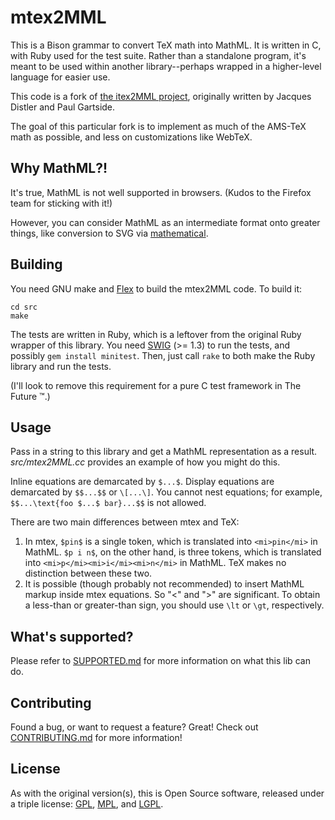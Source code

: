 # mtex2MML

This is a Bison grammar to convert TeX math into MathML. It is written in C, with Ruby used for the test suite. Rather than a standalone program, it's meant to be used within another library--perhaps wrapped in a higher-level language for easier use.

This code is a fork of [the itex2MML project](https://golem.ph.utexas.edu/~distler/blog/itex2MML.html), originally written by Jacques Distler and Paul Gartside.

The goal of this particular fork is to implement as much of the AMS-TeX math as possible, and less on customizations like WebTeX.

## Why MathML?!

It's true, MathML is not well supported in browsers. (Kudos to the Firefox team for sticking with it!)

However, you can consider MathML as an intermediate format onto greater things, like conversion to SVG via [mathematical](https://github.com/gjtorikian/mathematical).

## Building

You need GNU make and [Flex](http://flex.sourceforge.net/) to build the mtex2MML code. To build it:

```
cd src
make
```

The tests are written in Ruby, which is a leftover from the original Ruby wrapper of this library. You need [SWIG](http://www.swig.org/) (>= 1.3) to run the tests, and possibly `gem install minitest`. Then, just call `rake` to both make the Ruby library and run the tests.

(I'll look to remove this requirement for a pure C test framework in The Future :tm:.)

## Usage

Pass in a string to this library and get a MathML representation as a result. *src/mtex2MML.cc* provides an example of how you might do this.

Inline equations are demarcated by `$...$`. Display equations are demarcated by `$$...$$` or `\[...\]`. You cannot nest equations; for example, `$$...\text{foo $...$ bar}...$$` is not allowed.

There are two main differences between mtex and TeX:

1.  In mtex, `$pin$` is a single token, which is translated into `<mi>pin</mi>` in MathML. `$p i n$`, on the other hand, is three tokens, which is translated into `<mi>p</mi><mi>i</mi><mi>n</mi>` in MathML. TeX makes no distinction between these two.
2.  It is possible (though probably not recommended) to insert MathML markup inside mtex equations. So "\<" and "\>" are significant. To obtain a less-than or greater-than sign, you should use `\lt` or `\gt`, respectively.

## What's supported?

Please refer to [SUPPORTED.md](SUPPORTED.md) for more information on what this lib can do.

## Contributing

Found a bug, or want to request a feature? Great! Check out [CONTRIBUTING.md](CONTRIBUTING.md) for more information!

## License

As with the original version(s), this is Open Source software, released under a triple license: [GPL](http://choosealicense.com/licenses/gpl-2.0/), [MPL](http://choosealicense.com/licenses/mpl-2.0/), and [LGPL](http://choosealicense.com/licenses/lgpl-2.1/).
